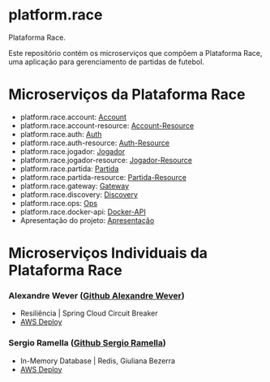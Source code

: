# platform.race

Plataforma Race.

Este repositório contém os microserviços que compõem a Plataforma Race, uma aplicação para gerenciamento de partidas de futebol.


# Microserviços da Plataforma Race

- platform.race.account: [Account](
https://github.com/st4pzz/platform.race.account)
- platform.race.account-resource: [Account-Resource](
https://github.com/st4pzz/platform.race.account-resource)
- platform.race.auth: [Auth](
https://github.com/st4pzz/platform.race.auth)
- platform.race.auth-resource: [Auth-Resource](
https://github.com/st4pzz/platform.race.auth-resource)
- platform.race.jogador: [Jogador](
https://github.com/st4pzz/platform.race.jogador)
- platform.race.jogador-resource: [Jogador-Resource](
https://github.com/st4pzz/platform.race.jogador-resource)
- platform.race.partida: [Partida](
https://github.com/st4pzz/platform.race.partida)
- platform.race.partida-resource: [Partida-Resource](
https://github.com/st4pzz/platform.race.partida-resource)
- platform.race.gateway: [Gateway](
https://github.com/st4pzz/platform.race.gateway)
- platform.race.discovery: [Discovery](
https://github.com/st4pzz/platform.race.discovery)
- platform.race.ops: [Ops](
https://github.com/st4pzz/platform.race.ops)
- platform.race.docker-api: [Docker-API](
https://github.com/st4pzz/platform.race.docker-api)
- Apresentação do projeto: [Apresentação](https://www.canva.com/design/DAGGEyLPpZ4/xK-BZLlWuXnUfo4MSsmdCA/view?utm_content=DAGGEyLPpZ4&utm_campaign=designshare&utm_medium=link&utm_source=editor)

# Microserviços Individuais da Plataforma Race

### Alexandre Wever ([Github Alexandre Wever](https://github.com/WeeeverAlex))

- Resiliência | Spring Cloud Circuit Breaker
- [AWS Deploy](http://ab2f11565dce840b4958ce7a79da35ce-1787878981.us-east-1.elb.amazonaws.com:8080/hello)

### Sergio Ramella ([Github Sergio Ramella](https://github.com/st4pzz))

- In-Memory Database | Redis, Giuliana Bezerra
- [AWS Deploy]()
